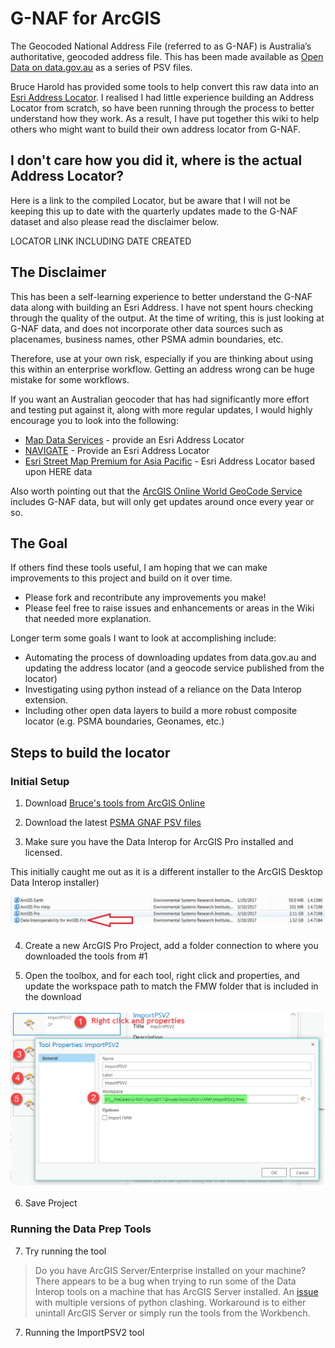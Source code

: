 # G-NAF for ArcGIS

The Geocoded National Address File (referred to as G-NAF) is Australia’s authoritative, geocoded address file.  This has been made available as [Open Data on data.gov.au](https://data.gov.au/dataset/geocoded-national-address-file-g-naf) as a series of PSV files. 

Bruce Harold has provided some tools to help convert this raw data into an [Esri Address Locator](http://pro.arcgis.com/en/pro-app/help/data/geocoding/create-a-locator.htm).  I realised I had little experience building an Address Locator from scratch, so have been running through the process to better understand how they work.  As a result, I have put together this wiki to help others who might want to build their own address locator from G-NAF.

## I don't care how you did it, where is the actual Address Locator?

Here is a link to the compiled Locator, but be aware that I will not be keeping this up to date with the quarterly updates made to the G-NAF dataset and also please read the disclaimer below.

LOCATOR LINK INCLUDING DATE CREATED

## The Disclaimer

This has been a self-learning experience to better understand the G-NAF data along with building an Esri Address.  I have not spent hours checking through the quality of the output.  At the time of writing, this is just looking at G-NAF data, and does not incorporate other data sources such as placenames, business names, other PSMA admin boundaries, etc. 

Therefore, use at your own risk, especially if you are thinking about using this within an enterprise workflow.  Getting an address wrong can be huge mistake for some workflows. 

If you want an Australian geocoder that has had significantly more effort and testing put against it, along with more regular updates, I would highly encourage you to look into the following:

* [Map Data Services](http://mapdataservices.com/industries-retail-locators) - provide an Esri Address Locator
* [NAVIGATE](https://www.psma.com.au/get-data/navigate) - Provide an Esri Address Locator
* [Esri Street Map Premium for Asia Pacific](http://www.esri.com/data/streetmap) - Esri Address Locator based upon HERE data

Also worth pointing out that the [ArcGIS Online World GeoCode Service](https://developers.arcgis.com/rest/geocode/api-reference/overview-world-geocoding-service.htm) includes G-NAF data, but will only get updates around once every year or so. 

## The Goal

If others find these tools useful, I am hoping that we can make improvements to this project and build on it over time.  
* Please fork and recontribute any improvements you make!
* Please feel free to raise issues and enhancements or areas in the Wiki that needed more explanation.

Longer term some goals I want to look at accomplishing include:

* Automating the process of downloading updates from data.gov.au and updating the address locator (and a geocode service published from the locator)
* Investigating using python instead of a reliance on the Data Interop extension.
* Including other open data layers to build a more robust composite locator (e.g. PSMA boundaries, Geonames, etc.)

## Steps to build the locator

### Initial Setup

1. Download [Bruce's tools from ArcGIS Online](http://www.arcgis.com/home/item.html?id=5bdf6c128c344b3ca7aea24e68fa32e1)

2. Download the latest [PSMA GNAF PSV files](http://data.gov.au/dataset/geocoded-national-address-file-g-naf/resource/99b44dff-4e84-4cb7-9cbf-a68d3ebf964a)

3. Make sure you have the Data Interop for ArcGIS Pro installed and licensed.

This initially caught me out as it is a different installer to the ArcGIS Desktop Data Interop installer)

![Add Remove Programs](/img/ArcGIS_Pro_DI_LicenseCheck.jpg?raw=true "Add Remove Programs")

4. Create a new ArcGIS Pro Project, add a folder connection to where you downloaded the tools from #1

5. Open the toolbox, and for each tool, right click and properties, and update the workspace path to match the FMW folder that is included in the download

![Update filepath references](/img/UpdateReferencesInToolbox.png?raw=true "Update filepath references")

6. Save Project

### Running the Data Prep Tools

7. Try running the tool 

> Do you have ArcGIS Server/Enterprise installed on your machine?
> There appears to be a bug when trying to run some of the Data Interop tools on a machine that has ArcGIS Server installed.  An [issue](https://geonet.esri.com/thread/185929-etl-sketchup-to-feature-class) with multiple versions of python clashing.  Workaround is to either unintall ArcGIS Server or simply run the tools from the Workbench.  


7. Running the ImportPSV2 tool
